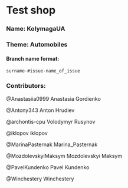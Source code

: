 # Test shop

### Name: KolymagaUA

### Theme: Automobiles

#### Branch name format:

`surname-#issue-name_of_issue`

### Contributors:

@Anastasiia0999
Anastasia Gordienko

@Antony343
Anton Hrudiev

@archontis-cpu
Volodymyr Rusynov

@iklopov
iklopov

@MarinaPasternak
Marina_Pasternak

@MozdolevskyiMaksym
Mozdolevskyi Maksym

@PavelKundenko
Pavel Kundenko

@Winchestery
Winchestery